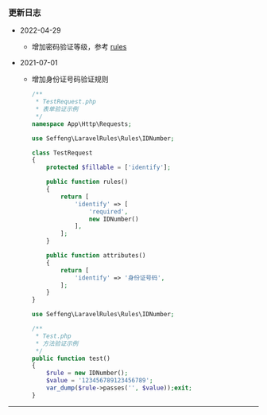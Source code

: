 ### 更新日志

* 2022-04-29

  * 增加密码验证等级，参考 [rules](https://github.com/seffeng/php-rules/blob/HEAD/CHANGELOG.md)
  
* 2021-07-01

  * 增加身份证号码验证规则

    ```php
    /**
     * TestRequest.php
     * 表单验证示例
     */
    namespace App\Http\Requests;
    
    use Seffeng\LaravelRules\Rules\IDNumber;
    
    class TestRequest
    {
        protected $fillable = ['identify'];
    
        public function rules()
        {
            return [
                'identify' => [
                    'required',
                    new IDNumber()
                ],
            ];
        }
    
        public function attributes()
        {
            return [
                'identify' => '身份证号码',
            ];
        }
    }
    ```
  
    ```php
    use Seffeng\LaravelRules\Rules\IDNumber;
    
    /**
     * Test.php
     * 方法验证示例
     */
    public function test()
    {
        $rule = new IDNumber();
        $value = '123456789123456789';
        var_dump($rule->passes('', $value));exit;
    }
    ```
  

---

